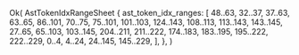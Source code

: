 Ok(
    AstTokenIdxRangeSheet {
        ast_token_idx_ranges: [
            48..63,
            32..37,
            37..63,
            63..65,
            86..101,
            70..75,
            75..101,
            101..103,
            124..143,
            108..113,
            113..143,
            143..145,
            27..65,
            65..103,
            103..145,
            204..211,
            211..222,
            174..183,
            183..195,
            195..222,
            222..229,
            0..4,
            4..24,
            24..145,
            145..229,
        ],
    },
)